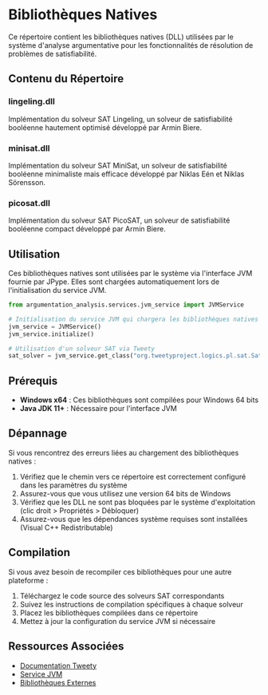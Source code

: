 # Bibliothèques Natives

Ce répertoire contient les bibliothèques natives (DLL) utilisées par le système d'analyse argumentative pour les fonctionnalités de résolution de problèmes de satisfiabilité.

## Contenu du Répertoire

### lingeling.dll
Implémentation du solveur SAT Lingeling, un solveur de satisfiabilité booléenne hautement optimisé développé par Armin Biere.

### minisat.dll
Implémentation du solveur SAT MiniSat, un solveur de satisfiabilité booléenne minimaliste mais efficace développé par Niklas Eén et Niklas Sörensson.

### picosat.dll
Implémentation du solveur SAT PicoSAT, un solveur de satisfiabilité booléenne compact développé par Armin Biere.

## Utilisation

Ces bibliothèques natives sont utilisées par le système via l'interface JVM fournie par JPype. Elles sont chargées automatiquement lors de l'initialisation du service JVM.

```python
from argumentation_analysis.services.jvm_service import JVMService

# Initialisation du service JVM qui chargera les bibliothèques natives
jvm_service = JVMService()
jvm_service.initialize()

# Utilisation d'un solveur SAT via Tweety
sat_solver = jvm_service.get_class("org.tweetyproject.logics.pl.sat.Sat4jSolver")()
```

## Prérequis

- **Windows x64** : Ces bibliothèques sont compilées pour Windows 64 bits
- **Java JDK 11+** : Nécessaire pour l'interface JVM

## Dépannage

Si vous rencontrez des erreurs liées au chargement des bibliothèques natives :

1. Vérifiez que le chemin vers ce répertoire est correctement configuré dans les paramètres du système
2. Assurez-vous que vous utilisez une version 64 bits de Windows
3. Vérifiez que les DLL ne sont pas bloquées par le système d'exploitation (clic droit > Propriétés > Débloquer)
4. Assurez-vous que les dépendances système requises sont installées (Visual C++ Redistributable)

## Compilation

Si vous avez besoin de recompiler ces bibliothèques pour une autre plateforme :

1. Téléchargez le code source des solveurs SAT correspondants
2. Suivez les instructions de compilation spécifiques à chaque solveur
3. Placez les bibliothèques compilées dans ce répertoire
4. Mettez à jour la configuration du service JVM si nécessaire

## Ressources Associées

- [Documentation Tweety](https://tweetyproject.org/doc/)
- [Service JVM](../../argumentation_analysis/services/README.md)
- [Bibliothèques Externes](../README.md)
